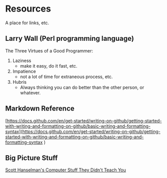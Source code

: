 # Resources

A place for links, etc. 


## Larry Wall (Perl programming language)

The Three Virtues of a Good Programmer:

1. Laziness
    - make it easy, do it fast, etc.
2. Impatience
    - not a lot of time for extraneous process, etc.
3. Hubris
    - Always thinking you can do better than the other person, or whatever.


## Markdown Reference

[https://docs.github.com/en/get-started/writing-on-github/getting-started-with-writing-and-formatting-on-github/basic-writing-and-formatting-syntax](https://docs.github.com/en/get-started/writing-on-github/getting-started-with-writing-and-formatting-on-github/basic-writing-and-formatting-syntax
)

## Big Picture Stuff

[Scott Hanselman's Computer Stuff They Didn't Teach You](https://www.youtube.com/playlist?list=PL0M0zPgJ3HSesuPIObeUVQNbKqlw5U2Vr)